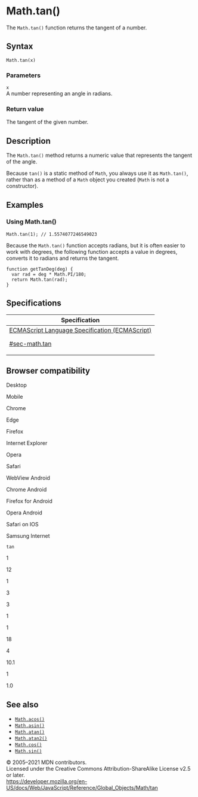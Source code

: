 # Math.tan()

The `Math.tan()` function returns the tangent of a number.

## Syntax

    Math.tan(x)

### Parameters

`x`  
A number representing an angle in radians.

### Return value

The tangent of the given number.

## Description

The `Math.tan()` method returns a numeric value that represents the tangent of the angle.

Because `tan()` is a static method of `Math`, you always use it as `Math.tan()`, rather than as a method of a `Math` object you created (`Math` is not a constructor).

## Examples

### Using Math.tan()

    Math.tan(1); // 1.5574077246549023

Because the `Math.tan()` function accepts radians, but it is often easier to work with degrees, the following function accepts a value in degrees, converts it to radians and returns the tangent.

    function getTanDeg(deg) {
      var rad = deg * Math.PI/180;
      return Math.tan(rad);
    }

## Specifications

<table><thead><tr class="header"><th>Specification</th></tr></thead><tbody><tr class="odd"><td><a href="https://tc39.es/ecma262/#sec-math.tan">ECMAScript Language Specification (ECMAScript) 
<br/>

<span class="small">#sec-math.tan</span></a></td></tr></tbody></table>

## Browser compatibility

Desktop

Mobile

Chrome

Edge

Firefox

Internet Explorer

Opera

Safari

WebView Android

Chrome Android

Firefox for Android

Opera Android

Safari on IOS

Samsung Internet

`tan`

1

12

1

3

3

1

1

18

4

10.1

1

1.0

## See also

-   [`Math.acos()`](acos)
-   [`Math.asin()`](asin)
-   [`Math.atan()`](atan)
-   [`Math.atan2()`](atan2)
-   [`Math.cos()`](cos)
-   [`Math.sin()`](sin)

© 2005–2021 MDN contributors.  
Licensed under the Creative Commons Attribution-ShareAlike License v2.5 or later.  
<a href="https://developer.mozilla.org/en-US/docs/Web/JavaScript/Reference/Global_Objects/Math/tan" class="_attribution-link">https://developer.mozilla.org/en-US/docs/Web/JavaScript/Reference/Global_Objects/Math/tan</a>
